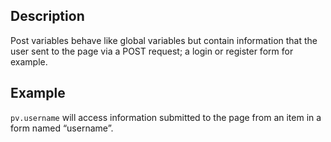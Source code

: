 ## Description
Post variables behave like global variables but contain information that the user sent to the page via a POST request; a login or register form for example.

## Example
`pv.username` will access information submitted to the page from an item in a form named “username”.